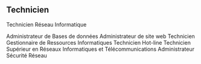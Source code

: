 ## Technicien ##

Technicien Réseau Informatique

Administrateur de Bases de données
Administrateur de site web
Technicien Gestionnaire de Ressources Informatiques
Technicien Hot-line
Technicien Supérieur en Réseaux Informatiques et Télécommunications
Administrateur Sécurité Réseau
